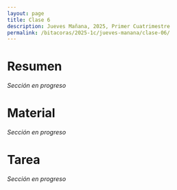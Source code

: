 ```yaml
---
layout: page
title: Clase 6
description: Jueves Mañana, 2025, Primer Cuatrimestre
permalink: /bitacoras/2025-1c/jueves-manana/clase-06/
---
```


# Resumen

_Sección en progreso_

# Material

_Sección en progreso_

# Tarea

_Sección en progreso_